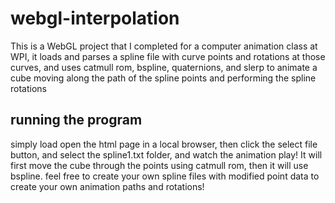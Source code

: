 # webgl-interpolation
This is a WebGL project that I completed for a computer animation class at WPI, it loads and parses a spline file with curve points and rotations at those curves, and uses catmull rom, bspline, quaternions, and slerp to animate a cube moving along the path of the spline points and performing the spline rotations

## running the program
simply load open the html page in a local browser, then click the select file button, and select the spline1.txt folder, and watch the animation play! It will first move the cube through the points using catmull rom, then it will use bspline. feel free to create your own spline files with modified point data to create your own animation paths and rotations!
